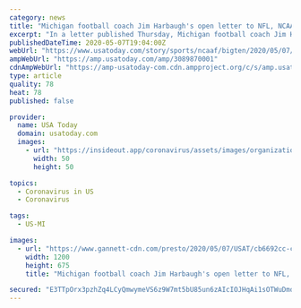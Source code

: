 ```yaml
---
category: news
title: "Michigan football coach Jim Harbaugh's open letter to NFL, NCAA: Change draft eligibility rules"
excerpt: "In a letter published Thursday, Michigan football coach Jim Harbaugh urges the NFL and NCAA to change their draft rules on player eligibility."
publishedDateTime: 2020-05-07T19:04:00Z
webUrl: "https://www.usatoday.com/story/sports/ncaaf/bigten/2020/05/07/jim-harbaugh-michigan-letter-nfl-ncaa-change-draft-eligibility-rules/3089870001/"
ampWebUrl: "https://amp.usatoday.com/amp/3089870001"
cdnAmpWebUrl: "https://amp-usatoday-com.cdn.ampproject.org/c/s/amp.usatoday.com/amp/3089870001"
type: article
quality: 78
heat: 78
published: false

provider:
  name: USA Today
  domain: usatoday.com
  images:
    - url: "https://insideout.app/coronavirus/assets/images/organizations/usatoday.com-50x50.jpg"
      width: 50
      height: 50

topics:
  - Coronavirus in US
  - Coronavirus

tags:
  - US-MI

images:
  - url: "https://www.gannett-cdn.com/presto/2020/05/07/USAT/cb6692cc-c831-4640-af1d-09bf7e64e3bb-USATSI_13860584.jpg?auto=webp&crop=2849,1603,x0,y172&format=pjpg&width=1200"
    width: 1200
    height: 675
    title: "Michigan football coach Jim Harbaugh's open letter to NFL, NCAA: Change draft eligibility rules"

secured: "E3TTpOrx3pzhZq4LCyQmwymeVS6z9W7mt5bU85un6zAIcIOJHqAi1sOTWuDmqozQtsgIeOenaeUIuGKWqZ17CbImnDnPBbLaWvN8ucdUOygeipp2b2Krcj0k3M2x/FSEKVVyVWBOU08lyBd48D7i9ljGfrOP5qBXbfCl/zHros7kRFuPfQOaK6ri5WwxPlJcNsCJf2EzG7HxqdtchMUl85CWGKjRoWSiOi3XkqNDojPhW52YeoywGzZkqWarqnMblHjjocpDXL1tPzKTJyX7KmTKXO7Y6XFG2MQjTebHcJpaklbaFJHkiRa87vkMWNLTV3Mqw3esVTpk4im4OoVaWn788P4ybHZWEjbxsidh+krNvUMfNUkvipxfpbx++y/B+dh4D5zjkIgBjbDyGv8/XyBQT6oxticFpFNABcWFxjkn83IAfg2o9SVsGDunjXo2XMlmZ9s8rxyIRbG03iBY31lYPfBUCZbUnLiVblgHMrg=;mvLxQ+5EiACPuRZ5C0c7MA=="
---
```



